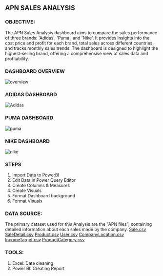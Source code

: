 ## APN SALES ANALYSIS

### OBJECTIVE:
The APN Sales Analysis dashboard aims to compare the sales performance of three brands: 'Adidas', 'Puma', and 'Nike'.
It provides insights into the cost price and profit for each brand, total sales across different countries, and tracks
monthly sales trends. The dashboard is designed to highlight the highest-selling brand, offering a comprehensive view 
of sales data and profitability.


### DASHBOARD OVERVIEW

![overview](https://github.com/user-attachments/assets/a38bba60-4ef6-47c6-bc38-5f181d95a992)

### ADIDAS DASHBOARD 

![Adidas](https://github.com/user-attachments/assets/437e20e8-3d3b-483e-8dba-f9b881d586cf)

### PUMA DASHBOARD
![puma](https://github.com/user-attachments/assets/20688454-2a70-4ec8-b34a-e5e337d9cacb)

### NIKE DASHBOARD 
![nike](https://github.com/user-attachments/assets/aa63e0d5-dd48-4a51-b679-149e07b6b734)

### STEPS
1. Import Data to PowerBI
2. Edit Data in Power Query Editor
3. Create Columns & Measures
4. Create Visuals
5. Format Dashboard background
6. Format Visuals

### DATA SOURCE: 
The primary dataset used for this Analysis are the "APN files", containing detailed information about each sales made by the company.
[Sale.csv](https://github.com/user-attachments/files/17994491/Sale.csv)
[SaleDetail.csv](https://github.com/user-attachments/files/17994497/SaleDetail.csv)
[Product.csv](https://github.com/user-attachments/files/17994510/Product.csv)
[User.csv](https://github.com/user-attachments/files/17994515/User.csv)
[CompanyLocation.csv](https://github.com/user-attachments/files/17994523/CompanyLocation.csv)
[IncomeTarget.csv](https://github.com/user-attachments/files/17994525/IncomeTarget.csv)
[ProductCategory.csv](https://github.com/user-attachments/files/17994549/ProductCategory.csv)
### TOOLS:
1. Excel: Data cleaning
2. Power BI: Creating Report



